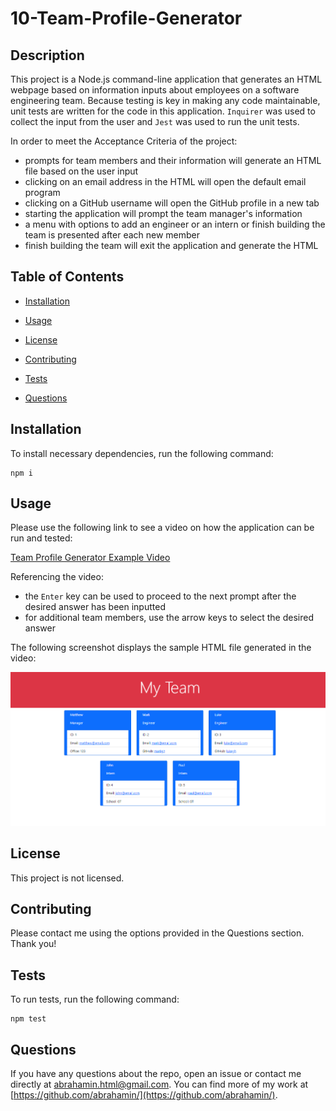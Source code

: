 # 10-Team-Profile-Generator

  ## Description

  This project is a Node.js command-line application that generates an HTML webpage based on information inputs about employees on a software engineering team. Because testing is key in making any code maintainable, unit tests are written for the code in this application. `Inquirer` was used to collect the input from the user and `Jest` was used to run the unit tests.
  
  In order to meet the Acceptance Criteria of the project:

  * prompts for team members and their information will generate an HTML file based on the user input
  * clicking on an email address in the HTML will open the default email program
  * clicking on a GitHub username will open the GitHub profile in a new tab
  * starting the application will prompt the team manager's information
  * a menu with options to add an engineer or an intern or finish building the team is presented after each new member
  * finish building the team will exit the application and generate the HTML

  ## Table of Contents

  * [Installation](#installation)

  * [Usage](#usage)

  * [License](#license)

  * [Contributing](#contributing)

  * [Tests](#tests)

  * [Questions](#questions)

  ## Installation

  To install necessary dependencies, run the following command:

  ```
  npm i
  ```

  ## Usage

  Please use the following link to see a video on how the application can be run and tested:

  [Team Profile Generator Example Video](https://watch.screencastify.com/v/ANCoQP32y8zhl3PyEADF)

  Referencing the video:
  * the `Enter` key can be used to proceed to the next prompt after the desired answer has been inputted
  * for additional team members, use the arrow keys to select the desired answer

  The following screenshot displays the sample HTML file generated in the video:

  ![Team Profile Example Screenshot](/assets/images/screenshot.png)

  ## License

  This project is not licensed.

  ## Contributing

  Please contact me using the options provided in the Questions section. Thank you!

  ## Tests

  To run tests, run the following command:

  ```
  npm test
  ```

  ## Questions

  If you have any questions about the repo, open an issue or contact me directly at abrahamin.html@gmail.com. You can find more of my work at [https://github.com/abrahamin/](https://github.com/abrahamin/).

